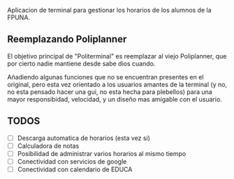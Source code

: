 Aplicacion de terminal para gestionar los horarios de los alumnos de la FPUNA.

## Reemplazando Poliplanner

El objetivo principal de "Politerminal" es reemplazar al viejo Poliplanner, que por cierto nadie mantiene desde
sabe dios cuando.

Añadiendo algunas funciones que no se encuentran presentes en el original, pero esta vez
orientado a los usuarios amantes de la terminal (y no, no esta pensado hacer una gui, no esta hecha para plebellos) para una
mayor responsibidad, velocidad, y un diseño mas amigable con el usuario.

## TODOS

* [ ] Descarga automatica de horarios (esta vez si)
* [ ] Calculadora de notas
* [ ] Posibilidad de administrar varios horarios al mismo tiempo
* [ ] Conectividad con servicios de google
* [ ] Conectividad con calendario de EDUCA
